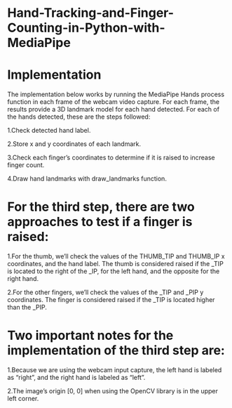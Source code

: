 # Hand-Tracking-and-Finger-Counting-in-Python-with-MediaPipe

# Implementation
The implementation below works by running the MediaPipe Hands process function in each frame of the webcam video capture. For each frame, the results provide a 3D landmark model for each hand detected. For each of the hands detected, these are the steps followed:

1.Check detected hand label.

2.Store x and y coordinates of each landmark.

3.Check each finger’s coordinates to determine if it is raised to increase finger count.

4.Draw hand landmarks with draw_landmarks function.

# For the third step, there are two approaches to test if a finger is raised:

1.For the thumb, we’ll check the values of the THUMB_TIP and THUMB_IP x coordinates, and the hand label. The thumb is considered raised if the _TIP is located to the right of the _IP, for the left hand, and the opposite for the right hand.

2.For the other fingers, we’ll check the values of the _TIP and _PIP y coordinates. The finger is considered raised if the _TIP is located higher than the _PIP.

# Two important notes for the implementation of the third step are:

1.Because we are using the webcam input capture, the left hand is labeled as “right”, and the right hand is labeled as “left”.

2.The image’s origin [0, 0] when using the OpenCV library is in the upper left corner.
